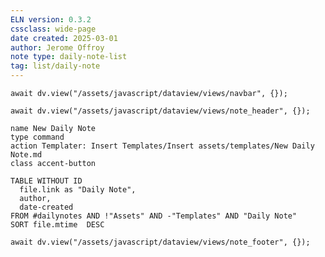 ```yaml
---
ELN version: 0.3.2
cssclass: wide-page
date created: 2025-03-01
author: Jerome Offroy
note type: daily-note-list
tag: list/daily-note
---
```


```dataviewjs
await dv.view("/assets/javascript/dataview/views/navbar", {});
```

```dataviewjs
await dv.view("/assets/javascript/dataview/views/note_header", {});
```

```button
name New Daily Note
type command
action Templater: Insert Templates/Insert assets/templates/New Daily Note.md
class accent-button
```

```dataview
TABLE WITHOUT ID
  file.link as "Daily Note", 
  author, 
  date-created
FROM #dailynotes AND !"Assets" AND -"Templates" AND "Daily Note"
SORT file.mtime  DESC
```

```dataviewjs
await dv.view("/assets/javascript/dataview/views/note_footer", {});
```
